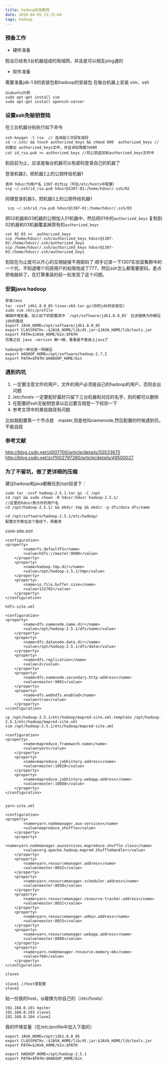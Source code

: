 ```yaml
---
title: hadoop安装教程
date: 2018-04-05 13:32:04
tags: hadoop
---
```



### 预备工作
- 硬件准备

 假设已经有3台机器组成的局域网，并且是可以相互ping通的

- 软件准备

需要准备jdk-1.8的安装包和hadoop的安装包
在每台机器上安装 vim、ssh
```
以ubuntu为例
sudo apt-get install vim
sudo apt-get install openssh-server
```


### 设置ssh免秘钥登陆
在三台机器分别执行如下命令
```
ssh-keygen -t rsa  // 连续敲三次回车就好
cd ~/.ssh/ && touch authorized_keys && chmod 600  authorized_keys // 创建出 authorized_keys文件，并且讲权限置为600
cat id_rsa.pub >> authorized_keys //将公钥追加到authorized_keys文件中
```
到目前为止，应该是每台机器可以免密码登录自己的机器了
<!-- more -->
登录机器2，把机器2上的公钥传给机器1
```
其中 hdusr为用户名 1307-01为ip（可在/etc/hosts中配置）
scp ~/.ssh/id_rsa.pub hdusr@1307-01:/home/hdusr/.ssh/02
```
同理登录机器3，把机器3上的公钥传给机器1
```
 scp ~/.ssh/id_rsa.pub hdusr@1307-01:/home/hdusr/.ssh/03
```
把02机器和03机器的公钥加入01机器中，然后把01中的`authorized_keys` 复制到02机器和03机器覆盖掉原有的`authorized_keys`
```
cat 02 03 >>  authorized_keys
scp /home/hdusr/.ssh/authorized_keys hdusr@1307-02:/home/hdusr/.ssh/authorized_keys
scp /home/hdusr/.ssh/authorized_keys hdusr@1307-03:/home/hdusr/.ssh/authorized_keys
```
到现在为止就可以开心的互相链接不用密码了
顺手记录一下1307实验室集群中的一个坑，不知道哪个坑把用户的权限改成了777，然后ssh怎么都需要密码，差点把电脑拆了，在打算重装的前一刻发现了这个问题。

### 安装java hadoop
```
安装Java
tar -zxvf jdk1.8.0_05-linux-x64.tar.gz(你的jdk的安装包)
sudo vim /etc/profile
编辑环境变量，加入如下的配置其中 `/opt/software/jdk1.8.0_05` 应该替换为你解压jdk的路径
export JAVA_HOME=/opt/software/jdk1.8.0_05
export CLASSPATH=.:$JAVA_HOME/lib/dt.jar:$JAVA_HOME/lib/tools.jar
export PATH=$JAVA_HOME/bin:$PATH
完事之后 java -version 瞅一眼，看看是不是装上java了
```


```
hadoop也一样也是一阵解压
export HADOOP_HOME=/opt/software/hadoop-2.7.2
export PATH=$PATH:$HADOOP_HOME/bin
```

### 遇到的坑
1. 一定要注意文件的用户，文件的用户必须是自己的hadoop的用户，否则会出问题
2. /etc/hosts 一定要配好最好只留下三台机器和对应的名字，别的都可以删除
3. 在配置好ssh无秘钥登录以后记要互相登一下校验一下
4. 参考文项中的某些路径有问题

比如我配置第一个节点是　master,但是他叫namenode,然后配置的时候遇到坑，不能自拔 

### 参考文献

http://blog.csdn.net/zl007700/article/details/50533675
http://blog.csdn.net/zcf1002797280/article/details/49500027



### 为了不留坑，做了更详细的压缩
 建议hadoop和java都解压到/opt目录下：
```
sudo tar -zxvf hadoop-2.5.1.tar.gz -C /opt
cd /opt && sudo chown -R hdusr:hdusr hadoop-2.5.1/
//这里的hdusr表示你的用户名
cd /opt/hadoop-2.5.1/ && mkdir tmp && mkdir -p dfs/data dfs/name 
```
```
cd /opt/software/hadoop-2.5.1/etc/hadoop/
配置文件都在这个路径下，照着改
```
core-site.xml
```
<configuration>
<property>
        <name>fs.defaultFS</name>
        <value>hdfs://master:9000</value>
    </property>
    <property>
        <name>hadoop.tmp.dir</name>
        <value>/opt/hadoop-2.5.1/tmp</value>
    </property>
    <property>
        <name>io.file.buffer.size</name>
        <value>131702</value>
    </property>
</configuration>

```
```
hdfs-site.xml
```
```
<configuration>
<property>
        <name>dfs.namenode.name.dir</name>
        <value>/opt/hadoop-2.5.1/dfs/name</value>
    </property>
    <property>
        <name>dfs.datanode.data.dir</name>
        <value>/opt/hadoop-2.5.1/dfs/data</value>
    </property>
    <property>
        <name>dfs.replication</name>
        <value>2</value>
    </property>
    <property>
        <name>dfs.namenode.secondary.http-address</name>
        <value>master:9001</value>
    </property>
    <property>
        <name>dfs.webhdfs.enabled</name>
        <value>true</value>
    </property>
</configuration>

```

```
cp /opt/hadoop-2.5.1/etc/hadoop/mapred-site.xml.template /opt/hadoop-2.5.1/etc/hadoop/mapred-site.xml
vim /opt/hadoop-2.5.1/etc/hadoop/mapred-site.xml
```
```
<configuration>
<property>
        <name>mapreduce.framework.name</name>
        <value>yarn</value>
    </property>
    <property>
        <name>mapreduce.jobhistory.address</name>
        <value>master:10020</value>
    </property>
    <property>
        <name>mapreduce.jobhistory.webapp.address</name>
        <value>master:19888</value>
    </property>
</configuration>
                  
```

```
yarn-site.xml
```
```
<configuration>
<property>
        <name>yarn.nodemanager.aux-services</name>
        <value>mapreduce_shuffle</value>
    </property>
    <property>
        <name>yarn.nodemanager.auxservices.mapreduce.shuffle.class</name>
        <value>org.apache.hadoop.mapred.ShuffleHandler</value>
    </property>
    <property>
        <name>yarn.resourcemanager.address</name>
        <value>master:8032</value>
    </property>
    <property>
        <name>yarn.resourcemanager.scheduler.address</name>
        <value>master:8030</value>
    </property>
    <property>
        <name>yarn.resourcemanager.resource-tracker.address</name>
        <value>master:8031</value>
    </property>
    <property>
        <name>yarn.resourcemanager.admin.address</name>
        <value>master:8033</value>
    </property>
    <property>
        <name>yarn.resourcemanager.webapp.address</name>
        <value>master:8088</value>
    </property>
    <property>
        <name>yarn.nodemanager.resource.memory-mb</name>
        <value>768</value>
    </property>
</configuration>

```
```
slaves
```

```
slave1 //host里配置
slave2
```
贴一份我的host，ip替换为你自己的（/etc/hosts）
```
192.168.0.101 master
192.168.0.103 slave1
192.168.0.104 slave2
```

我的环境变量（在/etc/profile中加入下面的）
```
export JAVA_HOME=/opt/jdk1.8.0_05
export CLASSPATH=.:$JAVA_HOME/lib/dt.jar:$JAVA_HOME/lib/tools.jar
export PATH=$JAVA_HOME/bin:$PATH

export HADOOP_HOME=/opt/hadoop-2.5.1
export PATH=$PATH:$HADOOP_HOME/bin
```
